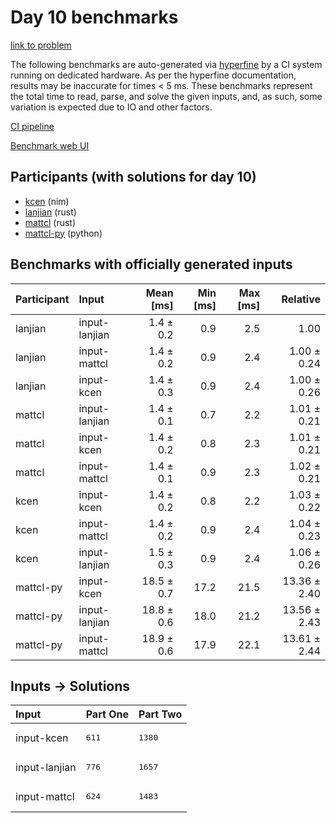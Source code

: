 # Day 10 benchmarks

[link to problem](https://adventofcode.com/2024/day/10)

The following benchmarks are auto-generated via
[hyperfine](https://github.com/sharkdp/hyperfine) by a CI system running on
dedicated hardware. As per the hyperfine documentation, results may be
inaccurate for times < 5 ms. These benchmarks represent the total time to read,
parse, and solve the given inputs, and, as such, some variation is expected due
to IO and other factors.

[CI pipeline](http://ci.papercode.net:8080/teams/main/pipelines/aoc2024)

[Benchmark web UI](https://aoc.ancalagon.black)


## Participants (with solutions for day 10)

- [kcen](https://github.com/kcen/aoc2024) (nim)
- [lanjian](https://github.com/lanjian/aoc-2024) (rust)
- [mattcl](https://github.com/mattcl/aoc2024) (rust)
- [mattcl-py](https://github.com/mattcl/aoc2024-py) (python)


## Benchmarks with officially generated inputs

| Participant | Input | Mean [ms] | Min [ms] | Max [ms] | Relative |
|:---|:---|---:|---:|---:|---:|
| lanjian | input-lanjian | 1.4 ± 0.2 | 0.9 | 2.5 | 1.00 |
| lanjian | input-mattcl | 1.4 ± 0.2 | 0.9 | 2.4 | 1.00 ± 0.24 |
| lanjian | input-kcen | 1.4 ± 0.3 | 0.9 | 2.4 | 1.00 ± 0.26 |
| mattcl | input-lanjian | 1.4 ± 0.1 | 0.7 | 2.2 | 1.01 ± 0.21 |
| mattcl | input-kcen | 1.4 ± 0.2 | 0.8 | 2.3 | 1.01 ± 0.21 |
| mattcl | input-mattcl | 1.4 ± 0.1 | 0.9 | 2.3 | 1.02 ± 0.21 |
| kcen | input-kcen | 1.4 ± 0.2 | 0.8 | 2.2 | 1.03 ± 0.22 |
| kcen | input-mattcl | 1.4 ± 0.2 | 0.9 | 2.4 | 1.04 ± 0.23 |
| kcen | input-lanjian | 1.5 ± 0.3 | 0.9 | 2.4 | 1.06 ± 0.26 |
| mattcl-py | input-kcen | 18.5 ± 0.7 | 17.2 | 21.5 | 13.36 ± 2.40 |
| mattcl-py | input-lanjian | 18.8 ± 0.6 | 18.0 | 21.2 | 13.56 ± 2.43 |
| mattcl-py | input-mattcl | 18.9 ± 0.6 | 17.9 | 22.1 | 13.61 ± 2.44 |


## Inputs -> Solutions

| Input | Part One | Part Two |
|:---|:---|:---|
|input-kcen|<pre>611</pre>|<pre>1380</pre>|
|input-lanjian|<pre>776</pre>|<pre>1657</pre>|
|input-mattcl|<pre>624</pre>|<pre>1483</pre>|